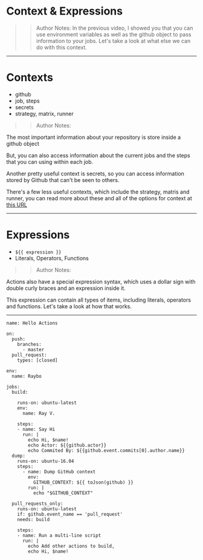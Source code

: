 <!-- .slide: data-state="title" -->

# Context & Expressions

> > Author Notes: In the previous video, I showed you that you can use environment variables as well as the github object to pass information to your jobs. Let's take a look at what else we can do with this context.

---

# Contexts

- github
- job, steps
- secrets
- strategy, matrix, runner

> > Author Notes:

The most important information about your repository is store inside a github object

But, you can also access information about the current jobs and the steps that you can using within each job.

Another pretty useful context is secrets, so you can access information stored by Github that can't be seen to others.

There's a few less useful contexts, which include the strategy, matris and runner, you can read more about these and all of the options for context at [this URL](https://help.github.com/en/articles/contexts-and-expression-syntax-for-github-actions)

---

# Expressions

- `${{ expression }}`
- Literals, Operators, Functions

> > Author Notes:

Actions also have a special expression syntax, which uses a dollar sign with double curly braces and an expression inside it.

This expression can contain all types of items, including literals, operators and functions. Let's take a look at how that works.

---

```
name: Hello Actions

on:
  push:
    branches:
      - master
  pull_request:
    types: [closed]

env:
  name: Raybo

jobs:
  build:

    runs-on: ubuntu-latest
    env:
      name: Ray V.

    steps:
    - name: Say Hi
      run: |
        echo Hi, $name!
        echo Actor: ${{github.actor}}
        echo Commited By: ${{github.event.commits[0].author.name}}
  dump:
    runs-on: ubuntu-16.04
    steps:
      - name: Dump GitHub context
        env:
          GITHUB_CONTEXT: ${{ toJson(github) }}
        run: |
          echo "$GITHUB_CONTEXT"

  pull_requests_only:
    runs-on: ubuntu-latest
    if: github.event_name == 'pull_request'
    needs: build

    steps:
    - name: Run a multi-line script
      run: |
        echo Add other actions to build,
        echo Hi, $name!
```
